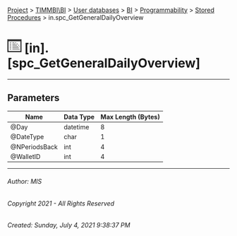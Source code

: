 #### 

[Project](../../../../../index.md) > [TIMMBI\\BI](../../../../index.md) > [User databases](../../../index.md) > [BI](../../index.md) > [Programmability](../index.md) > [Stored Procedures](Stored_Procedures.md) > in.spc_GetGeneralDailyOverview

# ![Stored Procedures](../../../../../Images/StoredProcedure32.png) [in].[spc_GetGeneralDailyOverview]

---

## <a name="#parameters"></a>Parameters

| Name | Data Type | Max Length (Bytes) |
|---|---|---|
| @Day | datetime | 8 |
| @DateType | char | 1 |
| @NPeriodsBack | int | 4 |
| @WalletID | int | 4 |


---

###### Author:  MIS

###### Copyright 2021 - All Rights Reserved

###### Created: Sunday, July 4, 2021 9:38:37 PM

